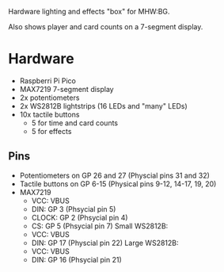 Hardware lighting and effects "box" for MHW:BG.

Also shows player and card counts on a 7-segment display.

# Hardware
- Raspberri Pi Pico
- MAX7219 7-segment display
- 2x potentiometers
- 2x WS2812B lightstrips (16 LEDs and "many" LEDs)
- 10x tactile buttons
  - 5 for time and card counts
  - 5 for effects


## Pins

- Potentiometers on GP 26 and 27 (Physcial pins 31 and 32)
- Tactile buttons on GP 6-15 (Physical pins 9-12, 14-17, 19, 20)
- MAX7219
  - VCC: VBUS
  - DIN: GP 3 (Phsycial pin 5)
  - CLOCK: GP 2 (Phsycial pin 4)
  - CS: GP 5 (Phsycial pin 7)
Small WS2812B:
  - VCC: VBUS
  - DIN: GP 17 (Physcial pin 22)
Large WS2812B:
  - VCC: VBUS
  - DIN: GP 16 (Phsycial pin 21)
